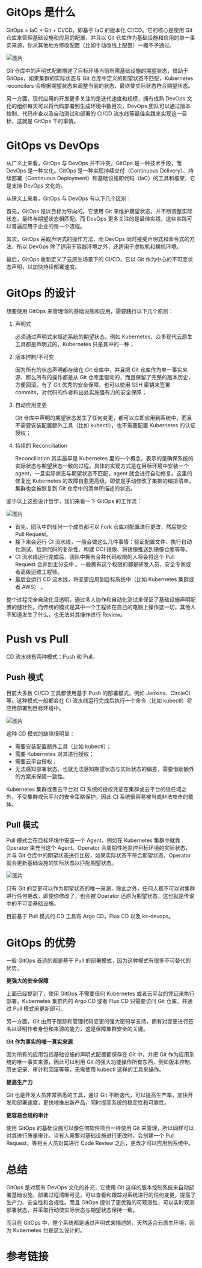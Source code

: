 # GitOps 是什么

GitOps = IaC + Git + CI/CD，即基于 IaC 的版本化 CI/CD。它的核心是使用 Git 仓库来管理基础设施和应用的配置，并且以 Git 仓库作为基础设施和应用的单一事实来源，你从其他地方修改配置（比如手动改线上配置）一概不予通过。

![图片](../asserts/gitops_1.png)

Git 仓库中的声明式配置描述了目标环境当前所需基础设施的期望状态，借助于 GitOps，如果集群的实际状态与 Git 仓库中定义的期望状态不匹配，Kubernetes reconcilers 会根据期望状态来调整当前的状态，最终使实际状态符合期望状态。

另一方面，现代应用的开发更多关注的是迭代速度和规模，拥有成熟 DevOps 文化的组织每天可以将代码部署到生成环境中数百次，DevOps 团队可以通过版本控制、代码审查以及自动测试和部署的 CI/CD 流水线等最佳实践来实现这一目标，这就是 GitOps 干的事情。

# GitOps vs DevOps

从广义上来看，GitOps 与 DevOps 并不冲突，GitOps 是一种技术手段，而 DevOps 是一种文化。GitOps 是一种实现持续交付（Continuous Delivery）、持续部署（Continuous Deployment）和基础设施即代码（IaC）的工具和框架，它是支持 DevOps 文化的。

从狭义上来看，GitOps 与 DevOps 有以下几个区别：

首先，GitOps 是以目标为导向的。它使用 Git 来维护期望状态，并不断调整实际状态，最终与期望状态相匹配。而 DevOps 更多关注的是最佳实践，这些实践可以普遍应用于企业的每一个流程。

其次，GitOps 采取声明式的操作方法，而 DevOps 同时接受声明式和命令式的方法，所以 DevOps 除了适用于容器环境之外，还适用于虚拟机和裸机环境。

最后，GitOps 重新定义了云原生场景下的 CI/CD，它以 Git 作为中心的不可变状态声明，以加快持续部署速度。

# GitOps 的设计

想要使用 GitOps 来管理你的基础设施和应用，需要践行以下几个原则：

1. 声明式

   必须通过声明式来描述系统的期望状态。例如 Kubernetes，众多现代云原生工具都是声明式的，Kubernetes 只是其中的一种；

2. 版本控制/不可变

   因为所有的状态声明都存储在 Git 仓库中，并且把 Git 仓库作为单一事实来源，那么所有的操作都是从 Git 仓库里驱动的，而且保留了完整的版本历史，方便回滚。有了 Git 优秀的安全保障，也可以使用 SSH 密钥来签署 commits，对代码的作者和出处实施强有力的安全保障；

3. 自动应用变更

   Git 仓库中声明的期望状态发生了任何变更，都可以立即应用到系统中，而且不需要安装配置额外工具（比如 kubectl），也不需要配置 Kubernetes 的认证授权；

4. 持续的 Reconciliation

   Reconciliation 其实最早是 Kubernetes 里的一个概念，表示的是确保系统的实际状态与期望状态一致的过程。具体的实现方式是在目标环境中安装一个 agent，一旦实际状态与期望状态不匹配，agent 就会进行自动修复。这里的修复比 Kubernetes 的故障自愈更高级，即使是手动修改了集群的编排清单，集群也会被恢复到 Git 仓库中的清单所描述的状态。

鉴于以上这些设计哲学，我们来看一下 GitOps 的工作流：

![图片](../asserts/gitops_2.png)

- 首先，团队中的任何一个成员都可以 Fork 仓库对配置进行更改，然后提交 Pull Request。
- 接下来会运行 CI 流水线，一般会做这么几件事情：验证配置文件、执行自动化测试、检测代码的复杂性、构建 OCI 镜像、将镜像推送到镜像仓库等等。
- CI 流水线运行完成后，团队中拥有合并代码权限的人将会将这个 Pull Request 合并到主分支中 。一般拥有这个权限的都是研发人员、安全专家或者高级运维工程师。
- 最后会运行 CD 流水线，将变更应用到目标系统中（比如 Kubernetes 集群或者 AWS） 。

整个过程完全自动化且透明，通过多人协作和自动化测试来保证了基础设施声明配置的健壮性。而传统的模式是其中一个工程师在自己的电脑上操作这一切，其他人不知道发生了什么，也无法对其操作进行 Review。

# Push vs Pull

CD 流水线有两种模式：Push 和 Pull。

## **Push 模式**

目前大多数 CI/CD 工具都使用基于 Push 的部署模式，例如 Jenkins、CircleCI 等。这种模式一般都会在 CI 流水线运行完成后执行一个命令（比如 kubectl）将应用部署到目标环境中。

![图片](../asserts/gitops_3.png)

这种 CD 模式的缺陷很明显：

- 需要安装配置额外工具（比如 kubectl）；
- 需要 Kubernetes 对其进行授权；
- 需要云平台授权；
- 无法感知部署状态。也就无法感知期望状态与实际状态的偏差，需要借助额外的方案来保障一致性。

Kubernetes 集群或者云平台对 CI 系统的授权凭证在集群或云平台的信任域之外，不受集群或云平台的安全策略保护，因此 CI 系统很容易被当成非法攻击的载体。

## **Pull 模式**

Pull 模式会在目标环境中安装一个 Agent，例如在 Kubernetes 集群中就靠 Operator 来充当这个 Agent。Operator 会周期性地监控目标环境的实际状态，并与 Git 仓库中的期望状态进行比较，如果实际状态不符合期望状态，Operator 就会更新基础设施的实际状态以匹配期望状态。

![图片](D:\projects\github\notes\asserts\gitops_4.png)

只有 Git 的变更可以作为期望状态的唯一来源，除此之外，任何人都不可以对集群进行任何更改，即使你修改了，也会被 Operator 还原为期望状态，这也就是传说中的不可变基础设施。

目前基于 Pull 模式的 CD 工具有 Argo CD，Flux CD 以及 ks-devops。

# GitOps 的优势

一般 GitOps 首选的都是基于 Pull 的部署模式，因为这种模式有很多不可替代的优势。

**更强大的安全保障**

上面已经提到了，使用 GitOps 不需要任何 Kubernetes 或者云平台的凭证来执行部署，Kubernetes 集群内的 Argo CD 或者 Flux CD 只需要访问 Git 仓库，并通过 Pull 模式来更新即可。

另一方面，Git 由用于跟踪和管理代码变更的强大密码学支持，拥有对变更进行签名以证明作者身份和来源的能力，这是保障集群安全的关键。

**Git 作为事实的唯一真实来源**

因为所有的应用包括基础设施的声明式配置都保存在 Git 中，并把 Git 作为应用系统的唯一事实来源，因此可以利用 Git 的强大功能操作所有东西，例如版本控制、历史记录、审计和回滚等等，无需使用 kubectl 这样的工具来操作。

**提高生产力**

Git 也是开发人员非常熟悉的工具，通过 Git 不断迭代，可以提高生产率，加快开发和部署速度，更快地推出新产品，同时提高系统的稳定性和可靠性。

**更容易合规的审计**

使用 GitOps 的基础设施可以像任何软件项目一样使用 Git 来管理，所以同样可以对其进行质量审计。当有人需要对基础设施进行更改时，会创建一个 Pull Request，等相关人员对其进行 Code Review 之后，更改才可以应用到系统中。

# 总结

GitOps 是对现有 DevOps 文化的补充，它使用 Git 这样的版本控制系统来自动部署基础设施，部署过程清晰可见，可以查看和跟踪对系统进行的任何变更，提高了生产力、安全性和合规性。而且 GitOps 提供了更优雅的可观测性，可以实时观测部署状态，并采取行动使实际状态与期望状态保持一致。

而且在 GitOps 中，整个系统都是通过声明式来描述的，天然适合云原生环境，因为 Kubernetes 也是这么设计的。

# 参考链接

[1]: GitOps的优势	"Argo CD"
[2]: https://www.weave.works/technologies/gitops/	"Guide To GitOps"